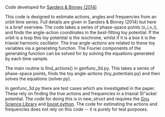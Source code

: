 Code developed for [Sanders & Binney (2014)](http://arxiv.org/abs/1401.3600)

This code is designed to estimate actions, angles and frequencies from an orbit
time series. Full details are given in Sanders & Binney (2014) but here is a brief
overview. The code takes a series of phase-space points (x_i,v_i), and finds the
angle-action coordinates in the best-fitting toy potential. If the orbit is a loop
this toy potential is the isochrone, whilst if it is a box it is the triaxial harmonic
oscillator. The true angle-actions are related to these toy variables via a generating
function. The Fourier components of the generating function can be solved for by solving
the equations generated by each time sample.

The main routine is find_actions() in genfunc_3d.py. This takes a series of phase-space points,
finds the toy angle-actions (toy_potentials.py) and then solves the equations (solver.py).

In genfunc_3d.py there are test cases which are investigated in the paper. These rely on
finding the true actions and frequencies in a triaxial St\"ackel potential. The code for
doing this is in new_struct and requires the [Gnu Science Library](http://www.gnu.org/software/gsl/)
and [boost python](http://www.boost.org/doc/libs/1_55_0/libs/python/doc/). The code for estimating
the actions and frequencies does not rely on this code -- it is purely for test purposes.

